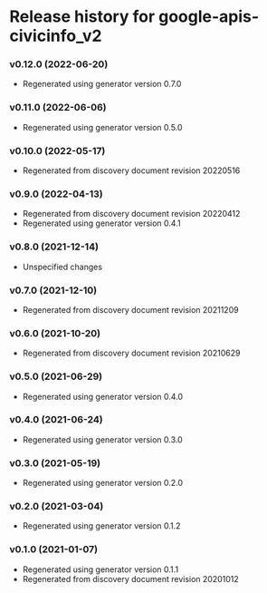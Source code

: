 # Release history for google-apis-civicinfo_v2

### v0.12.0 (2022-06-20)

* Regenerated using generator version 0.7.0

### v0.11.0 (2022-06-06)

* Regenerated using generator version 0.5.0

### v0.10.0 (2022-05-17)

* Regenerated from discovery document revision 20220516

### v0.9.0 (2022-04-13)

* Regenerated from discovery document revision 20220412
* Regenerated using generator version 0.4.1

### v0.8.0 (2021-12-14)

* Unspecified changes

### v0.7.0 (2021-12-10)

* Regenerated from discovery document revision 20211209

### v0.6.0 (2021-10-20)

* Regenerated from discovery document revision 20210629

### v0.5.0 (2021-06-29)

* Regenerated using generator version 0.4.0

### v0.4.0 (2021-06-24)

* Regenerated using generator version 0.3.0

### v0.3.0 (2021-05-19)

* Regenerated using generator version 0.2.0

### v0.2.0 (2021-03-04)

* Regenerated using generator version 0.1.2

### v0.1.0 (2021-01-07)

* Regenerated using generator version 0.1.1
* Regenerated from discovery document revision 20201012

